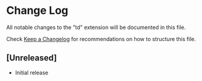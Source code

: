 # Change Log
All notable changes to the "td" extension will be documented in this file.

Check [Keep a Changelog](http://keepachangelog.com/) for recommendations on how to structure this file.

## [Unreleased]
- Initial release